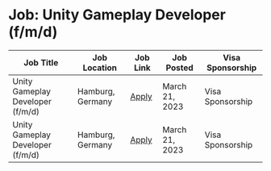 # Job: Unity Gameplay Developer (f/m/d)

| Job Title | Job Location | Job Link | Job Posted | Visa Sponsorship |
| --- | --- | --- | --- | --- |
| Unity Gameplay Developer (f/m/d) | Hamburg, Germany | [Apply](https://applike-group.com/jobs/?j_id=2c551fe8-4c39-4248-b85e-330db950836f) | March 21, 2023 | Visa Sponsorship |
| Unity Gameplay Developer (f/m/d) | Hamburg, Germany | [Apply](https://applike-group.com/jobs/?j_id=2c551fe8-4c39-4248-b85e-330db950836f) | March 21, 2023 | Visa Sponsorship |
